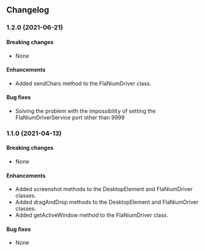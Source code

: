 ## Changelog

### 1.2.0 (2021-06-21)

#### Breaking changes
  * None

#### Enhancements
  * Added sendChars method to the FlaNiumDriver class.
 
#### Bug fixes
  * Solving the problem with the impossibility of setting the FlaNiumDriverService port other than 9999


### 1.1.0 (2021-04-13)

#### Breaking changes
  * None

#### Enhancements
  * Added screenshot methods to the DesktopElement and FlaNiumDriver classes.
  * Added dragAndDrop methods to the DesktopElement and FlaNiumDriver classes.
  * Added getActiveWindow method to the FlaNiumDriver class.

#### Bug fixes
  * None

